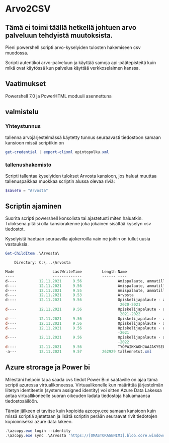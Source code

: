 # Arvo2CSV
## Tämä ei toimi täällä hetkellä johtuen arvo palveluun tehdyistä muutoksista.

Pieni powershell scripti arvo-kyselyiden tulosten hakemiseen csv muodossa.

Scripti autentikoi arvo-palveluun ja käyttää samoja api-päätepisteitä
kuin mikä ovat käytössä kun palvelua käyttää verkkoselaimen kanssa.

## Vaatimukset
Powershell 7.0 ja PowerHTML moduuli asennettuna

## valmistelu
### Yhteystunnus
tallenna arvojärjestelmässä käytetty tunnus seuraavasti tiedostoon
samaan kansioon missä scriptikin on
```powershell
get-credential | export-clixml opintopolku.xml
```
### tallenushakemisto
Scripti tallentaa kyselyiden tulokset Arvosta kansioon, jos haluat
muuttaa tallenuspaikkaa muokkaa scriptin alussa olevaa riviä:
```powershell
$saveTo = "Arvosta"
```

## Scriptin ajaminen
Suorita scripti powershell konsolista tai ajastetusti miten haluatkin.
Tuloksena pitäisi olla kansiorakenne joka jokainen sisältää kyselyn 
csv tiedostot.

Kyselyistä haetaan seuraavilla ajokerroilla vain ne joihin on tullut
uusia vastauksia.
```powershell
Get-ChildItem .\Arvosta\

    Directory: C:\...\Arvosta

Mode                 LastWriteTime         Length Name
----                 -------------         ------ ----
d----          12.11.2021     9.56                Amispalaute, ammatillisen tutkinnon osan tai osia suorittaneet
d----          12.11.2021     9.56                Amispalaute, ammatillisen tutkinnon suorittaneet
d----          12.11.2021     9.55                Amispalaute, ammatillisen tutkintokoulutuksen aloittaneet
d----          12.11.2021     9.53                Arvosta
d----          12.11.2021     9.56                Opiskelijapalaute - ammatillisen tutkinnon osan tai osia suorittaneet
                                                   2020-2021
d----          12.11.2021     9.56                Opiskelijapalaute - ammatillisen tutkinnon osan tai osia suorittaneet
                                                   2021-2022
d----          12.11.2021     9.56                Opiskelijapalaute - ammatillisen tutkinnon suorittaneet 2020-2021
d----          12.11.2021     9.56                Opiskelijapalaute - ammatillisen tutkinnon suorittaneet 2021-2022
d----          12.11.2021     9.56                Opiskelijapalaute - ammatillisen tutkintokoulutuksen aloittaneet 2020
                                                  -2021
d----          12.11.2021     9.56                Opiskelijapalaute - ammatillisen tutkintokoulutuksen aloittaneet 2021
                                                  -2022
d----          12.11.2021     9.56                TYÖPAIKKAOHJAAJAKYSELY
-a---          12.11.2021     9.57         262929 tallennetut.xml
```

## Azure strorage ja Power bi
Milestäni helpoin tapa saada cvs tiedot Power Bi:n saataville on ajaa tämä scripti azuressa virtualikoneessa. Virtuaalikonelle kun
määrittää järjestelmän liitetyn identiteetin (system assigned identity) voi sitten Azure Data Lakessa antaa virtuallikoneelle suoran oikeuden
ladata tiedostoja haluamaansa tiedostosäilöön.

Tämän jälkeen ei tavitse kuin kopioida azcopy.exe samaan kansioon kuin missä scriptiä ajetettaan ja lisätä scriptin perään seuraavat rivit
tiedotojen kopioimiseksi azure data lakeen.
```powershell
.\azcopy.exe login --identity
.\azcopy.exe sync .\Arvosta 'https://[OMASTORAGENIMI].blob.core.windows.net/[SÄILÖNNIMI]'
```
